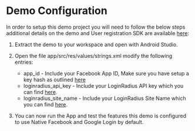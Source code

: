 # Demo Configuration

In order to setup this demo project you will need to follow the below steps additional details on the demo and User registration SDK are available [here](http://apidocs.loginradius.com/docs/android):

1. Extract the demo to your workspace and open with Android Studio. 

2. Open the file app/src/res/values/strings.xml modify the following entries:
	- app\_id - Include your Facebook App ID, Make sure you have setup a key hash as outlined [here](http://apidocs.loginradius.com/docs/android)
	- loginradius\_api\_key - Include your LoginRadius API key which you can find [here](http://apidocs.loginradius.com/docs/get-api-key-and-secret).
	- loginradius\_site\_name - Include your LoginRadius Site Name which you can find [here](http://support.loginradius.com/hc/en-us/articles/204614109-How-do-I-get-my-LoginRadius-Site-Name-).
	 

3. You can now run the App and test the features this demo is configured to use Native Facebook and Google Login by default. 
